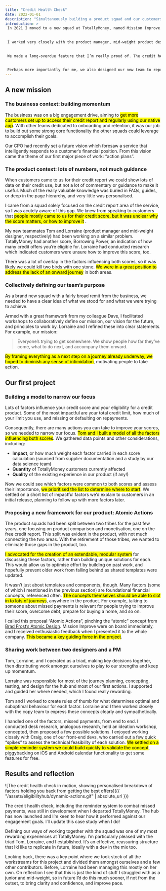 ```yaml
---
title: "Credit Health Check"
date: 2022-01-01
description: "Simultaneously building a product squad and our customers' eligibility for credit"
introduction: >
 In 2021 I moved to a new squad at TotallyMoney, named Mission Improve. We were tasked with “helping customers improve their financial situation and build financial momentum”.
 
 
 I worked very closely with the product manager, mid-weight product designer, and developers to set the tone for our new team, interpret our remit from the company, and take our first steps towards the company’s long term vision.
 
 
 We made a long-overdue feature that I’m really proud of. The credit health check highlights issues with your credit that are holding you back. The crucial difference to the competition is it doesn’t stop there, suggesting actions you can take to make a difference.
 
 
 Perhaps more importantly for me, we also designed our new team to represent our values and work the way we wanted.
---
```


## A new mission

### The business context: building momentum

The business was on a big engagement drive, aiming to <mark>get more customers set up to access their credit report and regularly using our native app</mark>. With other teams dedicated to onboarding and retention, it was our job to build out some strong core functionality the other squads could leverage to accomplish their goals.

Our CPO had recently set a future vision which foresaw a service that intelligently responds to a customer’s financial position. From this vision came the theme of our first major piece of work: “action plans”.

### The product context: lots of numbers, not much guidance

When customers came to us for their credit report we could show lots of data on their credit use, but not a lot of commentary or guidance to make it useful. Much of the really valuable knowledge was buried in FAQs, guides, or deep in the page hierarchy, and very little was personalised.

I came from a squad solely focused on the credit report area of the service, so I was acutely aware of this gap. We knew from speaking to customers that <mark>people mostly came to us for their credit score, but it was unclear why the score matters, or how to improve it</mark> .

My new teammates Tom and Lorraine (product manager and mid-weight designer, respectively) had been working on a similar problem. TotallyMoney had another score, Borrowing Power, an indication of how many credit offers you’re eligible for. Lorraine had conducted research which indicated customers were unsure how to improve this score, too.

There was a lot of overlap in the factors influencing both scores, so it was likely we could kill two birds with one stone. <mark>We were in a great position to address the lack of an onward journey</mark> in both areas.

### Collectively defining our team’s purpose

As a brand new squad with a fairly broad remit from the business, we needed to have a clear idea of what we stood for and what we were trying to achieve.

Armed with a great framework from my colleague Dave, I facilitated workshops to collaboratively define our mission, our vision for the future, and principles to work by. Lorraine and I refined these into clear statements. For example, our mission:

> Everyone’s trying to get somewhere. We show people how far they’ve come, what to do next, and accompany them onward.


<mark>By framing everything as a next step on a journey already underway, we hoped to diminish any sense of intimidation</mark>, motivating people to take action.

## Our first project

### Building a model to narrow our focus

Lots of factors influence your credit score and your eligibility for a credit product. Some of the most impactful are your total credit limit, how much of your limit you use, and missing or defaulting on repayments.

Consequently, there are many actions you can take to improve your scores, so we needed to narrow our focus. <mark>Tom and I built a model of all the factors influencing both scores</mark>. We gathered data points and other considerations, including:

- **Impact**, or how much weight each factor carried in each score calculation (sourced from supplier documentation and a study by our data science team)
- **Quantity** of TotallyMoney customers currently affected
- **Quality** of the existing experience in our product (if any!)

Now we could see which factors were common to both scores and assess their importance, <mark>we prioritised the list to determine where to start</mark>. We settled on a short list of impactful factors we’d explain to customers in an initial release, planning to follow up with more factors later.

### Proposing a new framework for our product: Atomic Actions

The product squads had been split between two tribes for the past few years, one focusing on product comparison and monetisation, one on the free credit report. This split was evident in the product, with not much connecting the two areas. With the retirement of those tribes, we wanted to eliminate those gaps in the product, too.

<mark>I advocated for the creation of an extendable, modular system</mark> for discussing these factors, rather than building unique solutions for each. This would allow us to optimise effort by building on past work, and hopefully prevent older work from falling behind as shared templates were updated.

It wasn’t just about templates and components, though. Many factors (some of which I mentioned in the previous section) are foundational financial concepts, referenced often. <mark>The concepts themselves should be able to slot in to lots of journeys</mark>, anywhere in the product. For example, talking to someone about missed payments is relevant for people trying to improve their score, overcome debt, prepare for buying a home, and so on.

I called this proposal “Atomic Actions”, pinching the “atomic” concept from [Brad Frost’s Atomic Design](https://bradfrost.com/blog/post/atomic-web-design/). Mission Improve were on board immediately, and I received enthusiastic feedback when I presented it to the whole company. <mark>This became a key guiding force in the project</mark>.

### Sharing work between two designers and a PM

Tom, Lorraine, and I operated as a triad, making key decisions together, then distributing work amongst ourselves to play to our strengths and keep up momentum.

Lorraine was responsible for most of the journey planning, concepting, testing, and design for the hub and most of our first actions. I supported and guided her where needed, which I found really rewarding.

Tom and I worked to create rules of thumb for what determines optimal and suboptimal behaviour for each factor. Lorraine and I then worked closely with the copy team to express these concepts clearly and sympathetically.

I handled one of the factors, missed payments, from end to end. I conducted desk research, analogous research, held an ideation workshop, concepted, then proposed a few possible solutions. I enjoyed working closely with Craig, one of our front-end devs, who carried out a few quick “spikes” to assess the technical feasibility of each solution. <mark>We settled on a simple reminder system we could build quickly to validate the concept</mark>, piggybacking on iOS and Android calendar functionality to get some features for free.

## Results and reflection

![The credit health check in motion, showing personalised breakdown of factors holding you back from getting the best offers]({{ "/assets/eligibilityhub/dynamic-actions.gif" | absolute_url }})

The credit health check, including the reminder system to combat missed payments, was still in development when I departed TotallyMoney. The hub has now launched and I’m keen to hear how it performed against our engagement goals. I’ll update this case study when I do!

Defining our ways of working together with the squad was one of my most rewarding experiences at TotallyMoney. I’m particularly pleased with the triad Tom, Lorraine, and I established. It’s an effective, reassuring structure that I’d like to replicate in future, ideally with a dev in the mix too.

Looking back, there was a key point where we took stock of all the workstreams for this project and divided them amongst ourselves and a few other contributors. Before, Lorraine had been managing this mostly on her own. On reflection I see that this is just the kind of stuff I struggled with as a junior and mid-weight, so in future I’d do this much sooner, if not from the outset, to bring clarity and confidence, and improve pace.